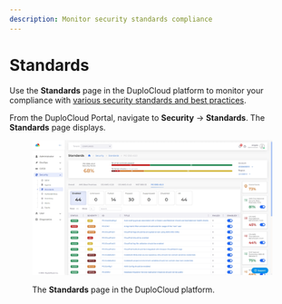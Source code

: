 ```yaml
---
description: Monitor security standards compliance
---
```


# Standards

Use the **Standards** page in the DuploCloud platform to monitor your compliance with [various security standards and best practices](../../getting-started-1/security-and-compliance.md).&#x20;

From the DuploCloud Portal, navigate to **Security** -> **Standards**. The **Standards** page displays.&#x20;

<figure><img src="../../.gitbook/assets/standards dash.png" alt=""><figcaption><p>The <strong>Standards</strong> page in the DuploCloud platform.</p></figcaption></figure>
